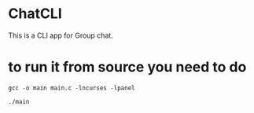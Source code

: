 # ChatCLI
This is a CLI app for Group chat.


# to run it from source you need to do
```gcc -o main main.c -lncurses -lpanel```  

```./main```
